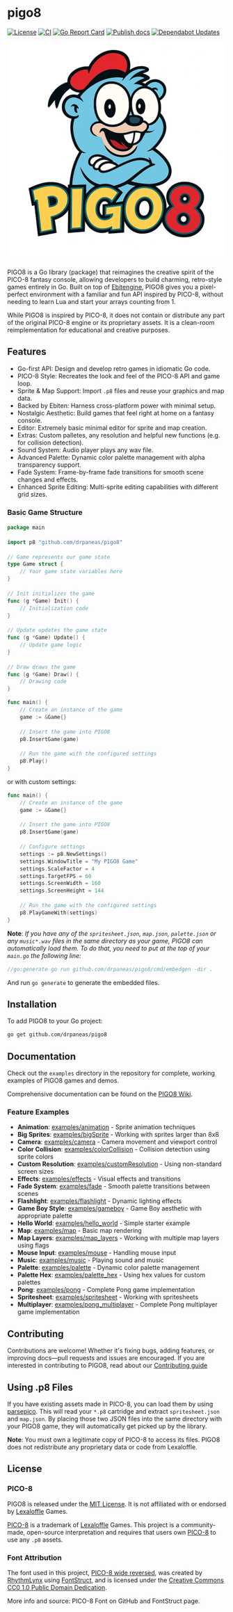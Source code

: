 # pigo8

[![License][License-Image]][License-Url]
[![CI][CI-Image]][CI-URL]
[![Go Report Card](https://goreportcard.com/badge/drpaneas/pigo8)](https://goreportcard.com/report/drpaneas/pigo8)
[![Publish docs][Doc-Image]][Doc-URL]
[![Dependabot Updates][Dependabot-Image]][Dependabot-URL]

![pigo8_logo](pigo8.png)

PIGO8 is a Go library (package) that reimagines the creative spirit of the PICO-8 fantasy console, allowing developers to build charming, retro-style games entirely in Go.
Built on top of [Ebitengine], PIGO8 gives you a pixel-perfect environment with a familiar and fun API inspired by PICO-8, without needing to learn Lua and start your arrays counting from 1.

While PIGO8 is inspired by PICO-8, it does not contain or distribute any part of the original PICO-8 engine or its proprietary assets.
It is a clean-room reimplementation for educational and creative purposes.

## Features

* Go-first API: Design and develop retro games in idiomatic Go code.
* PICO-8 Style: Recreates the look and feel of the PICO-8 API and game loop.
* Sprite & Map Support: Import `.p8` files and reuse your graphics and map data.
* Backed by Ebiten: Harness cross-platform power with minimal setup.
* Nostalgic Aesthetic: Build games that feel right at home on a fantasy console.
* Editor: Extremely basic minimal editor for sprite and map creation.
* Extras: Custom palletes, any resolution and helpful new functions (e.g. for collision detection).
* Sound System: Audio player plays any wav file.
* Advanced Palette: Dynamic color palette management with alpha transparency support.
* Fade System: Frame-by-frame fade transitions for smooth scene changes and effects.
* Enhanced Sprite Editing: Multi-sprite editing capabilities with different grid sizes.

### Basic Game Structure

```go
package main

import p8 "github.com/drpaneas/pigo8"

// Game represents our game state
type Game struct {
    // Your game state variables here
}

// Init initializes the game
func (g *Game) Init() {
    // Initialization code
}

// Update updates the game state
func (g *Game) Update() {
    // Update game logic
}

// Draw draws the game
func (g *Game) Draw() {
    // Drawing code
}
```

```go
func main() {
    // Create an instance of the game
    game := &Game{}
    
    // Insert the game into PIGO8
    p8.InsertGame(game)

    // Run the game with the configured settings
    p8.Play()
}
```

or with custom settings:

```go
func main() {
    // Create an instance of the game
    game := &Game{}
    
    // Insert the game into PIGO8
    p8.InsertGame(game)
    
    // Configure settings
    settings := p8.NewSettings()
    settings.WindowTitle = "My PIGO8 Game"
    settings.ScaleFactor = 4
    settings.TargetFPS = 60
    settings.ScreenWidth = 160
    settings.ScreenHeight = 144
    
    // Run the game with the configured settings
    p8.PlayGameWith(settings)
}
```

**Note**: *If you have any of the `spritesheet.json`, `map.json`, `palette.json` or any `music*.wav` files in the same directory as your game, PIGO8 can automatically load them. To do that, you need to put at the top of your `main.go` the following line:*

```go
//go:generate go run github.com/drpaneas/pigo8/cmd/embedgen -dir .
```

And run `go generate` to generate the embedded files.

## Installation

To add PIGO8 to your Go project:

```bash
go get github.com/drpaneas/pigo8
```

## Documentation

Check out the `examples` directory in the repository for complete, working examples of PIGO8 games and demos.

Comprehensive documentation can be found on the [PIGO8 Wiki](https://drpaneas.github.io/pigo8/).

### Feature Examples

* **Animation**: [examples/animation](https://github.com/drpaneas/pigo8/tree/main/examples/animation) - Sprite animation techniques
* **Big Sprites**: [examples/bigSprite](https://github.com/drpaneas/pigo8/tree/main/examples/bigSprite) - Working with sprites larger than 8x8
* **Camera**: [examples/camera](https://github.com/drpaneas/pigo8/tree/main/examples/camera) - Camera movement and viewport control
* **Color Collision**: [examples/colorCollision](https://github.com/drpaneas/pigo8/tree/main/examples/colorCollision) - Collision detection using sprite colors
* **Custom Resolution**: [examples/customResolution](https://github.com/drpaneas/pigo8/tree/main/examples/customResolution) - Using non-standard screen sizes
* **Effects**: [examples/effects](https://github.com/drpaneas/pigo8/tree/main/examples/effects) - Visual effects and transitions
* **Fade System**: [examples/fade](https://github.com/drpaneas/pigo8/tree/main/examples/fade) - Smooth palette transitions between scenes
* **Flashlight**: [examples/flashlight](https://github.com/drpaneas/pigo8/tree/main/examples/flashlight) - Dynamic lighting effects
* **Game Boy Style**: [examples/gameboy](https://github.com/drpaneas/pigo8/tree/main/examples/gameboy) - Game Boy aesthetic with appropriate palette
* **Hello World**: [examples/hello_world](https://github.com/drpaneas/pigo8/tree/main/examples/hello_world) - Simple starter example
* **Map**: [examples/map](https://github.com/drpaneas/pigo8/tree/main/examples/map) - Basic map rendering
* **Map Layers**: [examples/map_layers](https://github.com/drpaneas/pigo8/tree/main/examples/map_layers) - Working with multiple map layers using flags
* **Mouse Input**: [examples/mouse](https://github.com/drpaneas/pigo8/tree/main/examples/mouse) - Handling mouse input
* **Music**: [examples/music](https://github.com/drpaneas/pigo8/tree/main/examples/music) - Playing sound and music
* **Palette**: [examples/palette](https://github.com/drpaneas/pigo8/tree/main/examples/palette) - Dynamic color palette management
* **Palette Hex**: [examples/palette_hex](https://github.com/drpaneas/pigo8/tree/main/examples/palette_hex) - Using hex values for custom palettes
* **Pong**: [examples/pong](https://github.com/drpaneas/pigo8/tree/main/examples/pong) - Complete Pong game implementation
* **Spritesheet**: [examples/spritesheet](https://github.com/drpaneas/pigo8/tree/main/examples/spritesheet) - Working with spritesheets
* **Multiplayer**: [examples/pong_multiplayer](https://github.com/drpaneas/pigo8/tree/main/examples/pong_multiplayer) - Complete Pong multiplayer game implementation

## Contributing

Contributions are welcome! Whether it's fixing bugs, adding features, or improving docs—pull requests and issues are encouraged.
If you are interested in contributing to PIGO8, read about our [Contributing guide](./CONTRIBUTING.md)

## Using .p8 Files

If you have existing assets made in PICO-8, you can load them by using [parsepico].
This will read your `*.p8` cartridge and extract `spritesheet.json` and `map.json`.
By placing those two JSON files into the same directory with your PIGO8 game, they will automatically get picked up by the library.

**Note**: You must own a legitimate copy of PICO-8 to access its files.
PIGO8 does not redistribute any proprietary data or code from Lexaloffle.

## License

### PICO-8

PIGO8 is released under the [MIT License](LICENSE).
It is not affiliated with or endorsed by [Lexaloffle] Games.

[PICO-8] is a trademark of [Lexaloffle] Games.
This project is a community-made, open-source interpretation and requires that users own [PICO-8] to use any `.p8` assets.

### Font Attribution

The font used in this project, [PICO-8 wide reversed], was created by [RhythmLynx] using [FontStruct], and is licensed under the [Creative Commons CC0 1.0 Public Domain Dedication](https://creativecommons.org/publicdomain/zero/1.0/).

More info and source: PICO-8 Font on GitHub and FontStruct page.

[Ebitengine]: https://ebitengine.org/
[License-Url]: https://mit-license.org/
[License-Image]: https://img.shields.io/badge/License-MIT-blue.svg
[CI-URL]: https://github.com/drpaneas/pigo8/actions/workflows/ci.yml
[CI-Image]: https://github.com/drpaneas/pigo8/actions/workflows/ci.yml/badge.svg
[Dependabot-URL]: https://github.com/drpaneas/pigo8/actions/workflows/dependabot/dependabot-updates
[Dependabot-Image]: https://github.com/drpaneas/pigo8/actions/workflows/dependabot/dependabot-updates/badge.svg
[Doc-URL]: https://github.com/drpaneas/pigo8/actions/workflows/mdbook.yml
[Doc-Image]: https://github.com/drpaneas/pigo8/actions/workflows/mdbook.yml/badge.svg
[parsepico]: https://github.com/drpaneas/parsepico
[Lexaloffle]: https://www.lexaloffle.com/
[PICO-8]: https://www.lexaloffle.com/pico-8.php
[PICO-8 wide reversed]: https://fontstruct.com/fontstructions/show/1345445/pico-8-wide-reversed
[RhythmLynx]: https://fontstruct.com/fontstructors/1292279/rhythmlynx
[FontStruct]: https://fontstruct.com/
